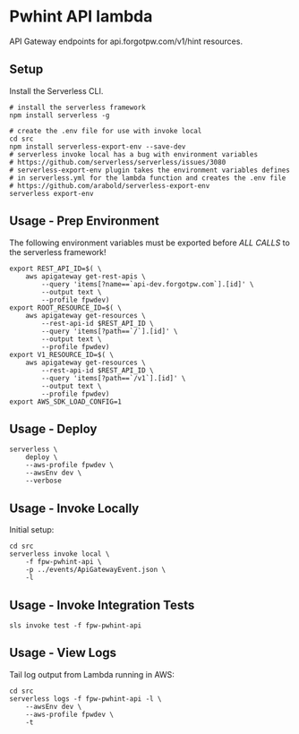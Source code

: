 # Pwhint API lambda

API Gateway endpoints for api.forgotpw.com/v1/hint resources.

## Setup

Install the Serverless CLI.

```shell
# install the serverless framework
npm install serverless -g

# create the .env file for use with invoke local
cd src
npm install serverless-export-env --save-dev
# serverless invoke local has a bug with environment variables
# https://github.com/serverless/serverless/issues/3080
# serverless-export-env plugin takes the environment variables defines
# in serverless.yml for the lambda function and creates the .env file
# https://github.com/arabold/serverless-export-env
serverless export-env
```

## Usage - Prep Environment

The following environment variables must be exported before *ALL CALLS* to the serverless framework!

```shell
export REST_API_ID=$( \
    aws apigateway get-rest-apis \
        --query 'items[?name==`api-dev.forgotpw.com`].[id]' \
        --output text \
        --profile fpwdev)
export ROOT_RESOURCE_ID=$( \
    aws apigateway get-resources \
        --rest-api-id $REST_API_ID \
        --query 'items[?path==`/`].[id]' \
        --output text \
        --profile fpwdev)
export V1_RESOURCE_ID=$( \
    aws apigateway get-resources \
        --rest-api-id $REST_API_ID \
        --query 'items[?path==`/v1`].[id]' \
        --output text \
        --profile fpwdev)
export AWS_SDK_LOAD_CONFIG=1
```

## Usage - Deploy

```shell
serverless \
    deploy \
    --aws-profile fpwdev \
    --awsEnv dev \
    --verbose
```

## Usage - Invoke Locally

Initial setup:

```shell
cd src
serverless invoke local \
    -f fpw-pwhint-api \
    -p ../events/ApiGatewayEvent.json \
    -l
```

## Usage - Invoke Integration Tests

```shell
sls invoke test -f fpw-pwhint-api
```

## Usage - View Logs

Tail log output from Lambda running in AWS:

```shell
cd src
serverless logs -f fpw-pwhint-api -l \
    --awsEnv dev \
    --aws-profile fpwdev \
    -t
```

